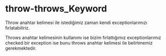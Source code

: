 # throw-throws_Keyword

Throw anahtar kelimesi ile istediğimiz zaman kendi exceptionlarımızı fırlatabiliriz. 

Throws anahtar kelimesinin kullanımı ise bizim fırlattığımız exceptionlarımız checked bir exception ise bunu throws anahtar 
kelimesi ile belirtmemiz gerekmektedir. 
